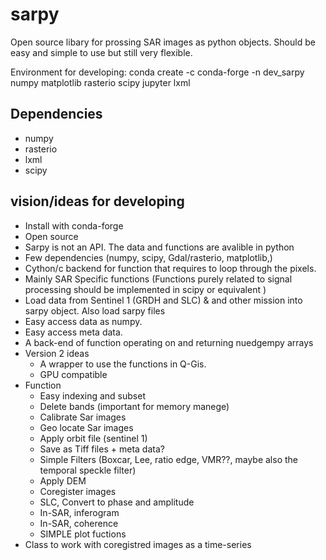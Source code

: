 # sarpy

Open source libary for prossing SAR images as python objects. Should be easy and simple to use but still very flexible.

Environment for developing: conda create -c conda-forge -n dev_sarpy numpy matplotlib rasterio scipy jupyter lxml

## Dependencies
* numpy
* rasterio
* lxml
* scipy

## vision/ideas for developing
* Install with conda-forge
* Open source
* Sarpy is not an API. The data and functions are avalible in python
* Few dependencies (numpy, scipy, Gdal/rasterio, matplotlib,)
* Cython/c backend for function that requires to loop through the pixels.
* Mainly SAR Specific functions (Functions purely related to signal processing should be implemented in scipy or equivalent )
* Load data from Sentinel 1 (GRDH and SLC) & and other mission into sarpy object. Also load sarpy files
 * Easy access data as numpy.
 * Easy access meta data.
* A back-end of function operating on and returning nuedgempy arrays
* Version 2 ideas
  * A wrapper to use the functions in Q-Gis.
  * GPU compatible
* Function
  * Easy indexing and subset
  * Delete bands (important for memory manege)
  * Calibrate Sar images
  * Geo locate Sar images 
  * Apply orbit file (sentinel 1)
  * Save as Tiff files + meta data?
  * Simple Filters (Boxcar, Lee, ratio edge, VMR??, maybe also the temporal speckle filter)
  * Apply DEM
  * Coregister images
  * SLC, Convert to phase and amplitude
  * In-SAR, inferogram
  * In-SAR, coherence
  * SIMPLE plot fuctions
* Class to work with coregistred images as a time-series
